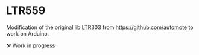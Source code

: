 # LTR559
Modification of the original lib LTR303 from https://github.com/automote to work on Arduino.

⚒️ Work in progress
